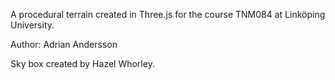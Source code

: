 A procedural terrain created in Three.js for the course TNM084 at Linköping University.

Author: Adrian Andersson

Sky box created by Hazel Whorley.